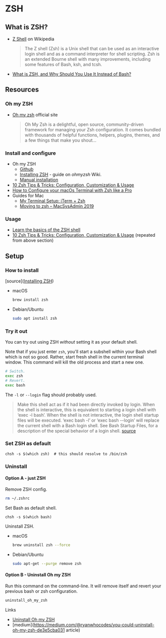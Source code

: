 # ZSH

## What is ZSH?

- [Z Shell](https://en.wikipedia.org/wiki/Z_shell) on Wikipedia
  > The Z shell (Zsh) is a Unix shell that can be used as an interactive login shell and as a command interpreter for shell scripting. Zsh is an extended Bourne shell with many improvements, including some features of Bash, ksh, and tcsh.
- [What is ZSH, and Why Should You Use It Instead of Bash?](https://www.howtogeek.com/362409/what-is-zsh-and-why-should-you-use-it-instead-of-bash/)

## Resources

### Oh my ZSH

- [Oh my zsh](https://ohmyz.sh/) official site
  > Oh My Zsh is a delightful, open source, community-driven framework for managing your Zsh configuration. It comes bundled with thousands of helpful functions, helpers, plugins, themes, and a few things that make you shout...

### Install and configure

- Oh my ZSH
    - [Github](https://github.com/ohmyzsh/ohmyzsh)
    - [Installing ZSH](https://github.com/ohmyzsh/ohmyzsh/wiki/Installing-ZSH) - guide on _ohmyzsh_ Wiki.
    - [Manual installation](https://github.com/ohmyzsh/ohmyzsh#manual-installation)
- [10 Zsh Tips & Tricks: Configuration, Customization & Usage](https://www.sitepoint.com/zsh-tips-tricks/)
- [How to Configure your macOs Terminal with Zsh like a Pro](https://www.freecodecamp.org/news/how-to-configure-your-macos-terminal-with-zsh-like-a-pro-c0ab3f3c1156/)
- Guides for Mac 
    - [My Terminal Setup: iTerm + Zsh](https://welearncode.com/terminal-setup/)
    - [Moving to zsh – MacSysAdmin 2019](https://scriptingosx.com/zsh/)

### Usage

- [Learn the basics of the ZSH shell](https://linuxconfig.org/learn-the-basics-of-the-zsh-shell)
- [10 Zsh Tips & Tricks: Configuration, Customization & Usage](https://www.sitepoint.com/zsh-tips-tricks/) (repeated from above section)

## Setup

### How to install

[source]([Installing ZSH](https://github.com/ohmyzsh/ohmyzsh/wiki/Installing-ZSH))

- macOS
    ```sh
    brew install zsh
    ```
- Debian/Ubuntu
    ```sh
    sudo apt install zsh
    ```
### Try it out

You can try out using ZSH _without_ setting it as your default shell.

Note that if you just enter `zsh`, you'll start a subshell within your Bash shell which is not so good. Rather, start fresh shell in the current terminal window. This command will kill the old process and start a new one.

```sh
# Switch.
exec zsh
# Revert.
exec bash
```

The `-l` or `--login` flag should probably used.

> Make this shell act as if it had been directly invoked by login. When the shell is interactive, this is equivalent to starting a login shell with ‘exec -l bash’. When the shell is not interactive, the login shell startup files will be executed. ‘exec bash -l’ or ‘exec bash --login’ will replace the current shell with a Bash login shell. See Bash Startup Files, for a description of the special behavior of a login shell. [source](https://www.gnu.org/software/bash/manual/html_node/Invoking-Bash.html)


### Set ZSH as default

```
chsh -s $(which zsh)  # this should resolve to /bin/zsh
```

### Uninstall

#### Option A - just ZSH

Remove ZSH config.

```sh
rm ~/.zshrc
```

Set Bash as default shell.

```
chsh -s $(which bash)
```

Uninstall ZSH.

- macOS
    ```sh
    brew uninstall zsh --force
    ```
- Debian/Ubuntu
    ```sh
    sudo apt-get --purge remove zsh
    ```

#### Option B - Uninstall Oh my ZSH

Run this command on the command-line. It will remove itself and revert your previous bash or zsh configuration.

```sh
uninstall_oh_my_zsh
```

Links

- [Uninstall Oh my ZSH](https://github.com/robbyrussell/oh-my-zsh#uninstalling-oh-my-zsh)
- [medium](https://medium.com/@ryanwhocodes/you-could-uninstall-oh-my-zsh-de3e5cba031 article)
